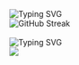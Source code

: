 <div>
  <img src="https://readme-typing-svg.demolab.com?font=Fira+Code&weight=500&size=22&pause=1000&color=BD5EEB&width=435&lines=Always+learning+new+things!" alt="Typing SVG" />
  <br />
  <img src="https://github-readme-stats.vercel.app/api/top-langs/?username=cutymurphy&layout=compact&langs_count=8&card_width=500" alt="GitHub Streak" />
  <br /><br />
  <img src="https://readme-typing-svg.demolab.com?font=Fira+Code&weight=500&size=22&pause=1000&color=BD5EEB&width=435&lines=My+skills:" alt="Typing SVG" />
  <br />
  <img src="https://skillicons.dev/icons?i=js,ts,react,html,css,sass,figma,bootstrap,mysql,py,java,git" />
</div>

